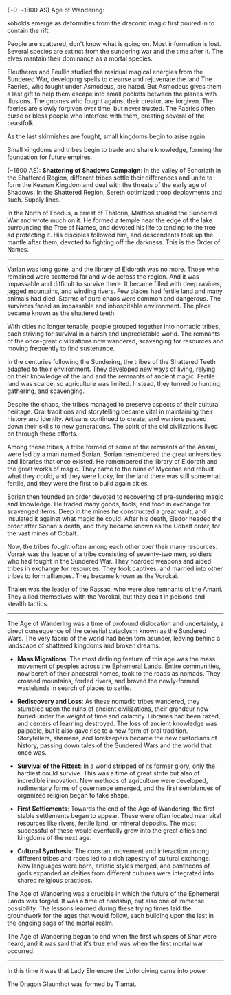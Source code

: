 (~0-~1800 AS)
Age of Wandering:

kobolds emerge as deformities from the draconic magic first poured in to contain the rift.

People are scattered, don't know what is going on. Most information is lost. Several species are extinct from the sundering war and the time after it. The elves mantain their dominance as a mortal species.

Eleutheros and Feullin studied the residual magical energies from the Sundered War, developing spells to cleanse and rejuvenate the land
The Faeries, who fought under Asmodeus, are hated. But Asmodeus gives them a last gift to help them escape into small pockets between the planes with illusions. The gnomes who fought against their creator, are forgiven.  The faeries are slowly forgiven over time, but never trusted. The Faeries often curse or bless people who interfere with them, creating several of the beastfolk.

As the last skirmishes are fought, small kingdoms begin to arise again.

Small kingdoms and tribes begin to trade and share knowledge, forming the foundation for future empires.

(~1600 AS): **Shattering of Shadows Campaign**: In the valley of Echoriath in the Shattered Region, different tribes settle their differences and unite to form the Kesnan Kingdom and deal with the threats of the early age of Shadows. 
In the Shattered Region, Sereth optimized troop deployments and such. Supply lines.

In the North of Foedus, a priest of Thalorin, Malthos studied the Sundered War and wrote much on it. He formed a temple near the edge of the lake surrounding the Tree of Names, and devoted his life to tending to the tree ad protecting it. His disciples followed him, and descendents took up the mantle after them, devoted to fighting off the darkness. This is the Order of Names.

---

Varian was long gone, and the library of Eldorath was no more. Those who remained were scattered far and wide across the region. And it was impassable and difficult to survive there. It became filled with deep ravines, jagged mountains, and winding rivers. Few places had fertile land and many animals had died. Storms of pure chaos were common and dangerous. The survivors faced an impassable and inhospitable environment. The place became known as the shattered teeth.

With cities no longer tenable, people grouped together into nomadic tribes, each striving for survival in a harsh and unpredictable world. The remnants of the once-great civilizations now wandered, scavenging for resources and moving frequently to find sustenance.

In the centuries following the Sundering, the tribes of the Shattered Teeth adapted to their environment. They developed new ways of living, relying on their knowledge of the land and the remnants of ancient magic. Fertile land was scarce, so agriculture was limited. Instead, they turned to hunting, gathering, and scavenging.

Despite the chaos, the tribes managed to preserve aspects of their cultural heritage. Oral traditions and storytelling became vital in maintaining their history and identity. Artisans continued to create, and warriors passed down their skills to new generations. The spirit of the old civilizations lived on through these efforts.

Among these tribes, a tribe formed of some of the remnants of the Anami, were led by a man named Sorian. Sorian remembered the great universities and libraries that once existed. He remembered the library of Eldorath and the great works of magic. They came to the ruins of Mycenae and rebuilt what they could, and they were lucky, for the land there was still somewhat fertile, and they were the first to build again cities.

Sorian then founded an order devoted to recovering of pre-sundering magic and knowledge. He traded many goods, tools, and food in exchange for scavenged items. Deep in the mines he constructed a great vault, and insulated it against what magic he could. After his death, Eledor headed the order after Sorian's death, and they became known as the Cobalt order, for the vast mines of Cobalt.

Now, the tribes fought often among each other over their many resources. Vorrak was the leader of a tribe consisting of seventy-two men, soldiers who had fought in the Sundered War. They hoarded weapons and aided tribes in exchange for resources. They took captives, and married into other tribes to form alliances. They became known as the Vorokai.

Thalen was the leader of the Rassac, who were also remnants of the Amani. They allied themselves with the Vorokai, but they dealt in poisons and stealth tactics. 

---
The Age of Wandering was a time of profound dislocation and uncertainty, a direct consequence of the celestial cataclysm known as the Sundered Wars. The very fabric of the world had been torn asunder, leaving behind a landscape of shattered kingdoms and broken dreams.

- **Mass Migrations**: The most defining feature of this age was the mass movement of peoples across the Ephemeral Lands. Entire communities, now bereft of their ancestral homes, took to the roads as nomads. They crossed mountains, forded rivers, and braved the newly-formed wastelands in search of places to settle.
  
- **Rediscovery and Loss**: As these nomadic tribes wandered, they stumbled upon the ruins of ancient civilizations, their grandeur now buried under the weight of time and calamity. Libraries had been razed, and centers of learning destroyed. The loss of ancient knowledge was palpable, but it also gave rise to a new form of oral tradition. Storytellers, shamans, and lorekeepers became the new custodians of history, passing down tales of the Sundered Wars and the world that once was.
  
- **Survival of the Fittest**: In a world stripped of its former glory, only the hardiest could survive. This was a time of great strife but also of incredible innovation. New methods of agriculture were developed, rudimentary forms of governance emerged, and the first semblances of organized religion began to take shape. 
  
- **First Settlements**: Towards the end of the Age of Wandering, the first stable settlements began to appear. These were often located near vital resources like rivers, fertile land, or mineral deposits. The most successful of these would eventually grow into the great cities and kingdoms of the next age.

- **Cultural Synthesis**: The constant movement and interaction among different tribes and races led to a rich tapestry of cultural exchange. New languages were born, artistic styles merged, and pantheons of gods expanded as deities from different cultures were integrated into shared religious practices.

The Age of Wandering was a crucible in which the future of the Ephemeral Lands was forged. It was a time of hardship, but also one of immense possibility. The lessons learned during these trying times laid the groundwork for the ages that would follow, each building upon the last in the ongoing saga of the mortal realm.

The Age of Wandering began to end when the first whispers of Shar were heard, and it was said that it's true end was when the first mortal war occurred.

---
In this time it was that Lady Elmenore the Unforgiving came into power.

The Dragon Glaumhot was formed by Tiamat.
